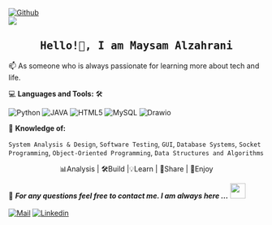 

[![Github](https://img.shields.io/github/followers/Maysamz?label=Follow%20Me&style=social)](https://github.com/maysamz)
<br>
![](https://komarev.com/ghpvc/?username=maysamz)


<h2 align='center'><samp><strong>Hello!👋, I am Maysam Alzahrani  </strong></samp></h2>




<p align='left'> 📫 As someone who is always passionate for learning more about tech and life.


💻 **Languages and Tools:** 🛠️<br>

![Python](https://img.shields.io/badge/-Python-000000?style=flat&logo=Python&labelColor=ffffff)
![JAVA](https://img.shields.io/badge/-JAVA-000000?style=flat&logo=JAVA&labelColor=ffffff)
![HTML5](https://img.shields.io/badge/-HTML5-000000?style=flat&logo=html5&logoColor=ffffff&labelColor=E34F26)
![MySQL](https://img.shields.io/badge/-MySQL-000000?style=flat&logo=mysql&labelColor=ffffff)
![Drawio](https://img.shields.io/badge/-Drawio-000000?style=flat&logo=Drawio&labelColor=ffffff)

🧐 **Knowledge of:** <br>

`System Analysis & Design`, `Software Testing`, `GUI`, `Database
Systems`, `Socket Programming`, `Object-Oriented Programming`, `Data Structures and Algorithms`

 <p align='center'> 📊Analysis | 🛠Build |💡Learn | 🤝Share | 🎉Enjoy 
<br>

📝 ***For any questions feel free to contact me. I am always here ...*** <img src="https://media.giphy.com/media/WUlplcMpOCEmTGBtBW/giphy.gif" width="30">  
<br>
[![Mail](https://img.shields.io/badge/outlook-MaysamAlz@outllok.com-blue?logo=Gmail&logoColor=blue&labelColor=black)](mailto:MaysamAlz@outlook.com)
[![Linkedin](https://img.shields.io/badge/LinkedIn-Maysam-blue?logo=Linkedin&logoColor=blue&labelColor=black)](https://www.linkedin.com/in/maysam-a-16a0a1214?lipi=urn%3Ali%3Apage%3Ad_flagship3_profile_view_base_contact_details%3Bx6di7RrJS%2FWNXYnDQ4Tr%2Bg%3D%3D)
<br>
